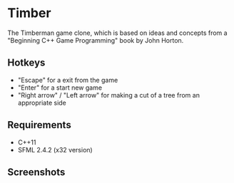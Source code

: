 # Timber
The Timberman game clone, which is based on ideas and concepts from a "Beginning C++ Game Programming" book by John Horton.

Hotkeys
--------
- "Escape" for a exit from the game
- "Enter" for a start new game
- "Right arrow" / "Left arrow" for making a cut of a tree from an appropriate side

Requirements
------------
- C++11
- SFML 2.4.2 (x32 version)

Screenshots
-----------
<p align="center">
  <img src=""/>
</p>
